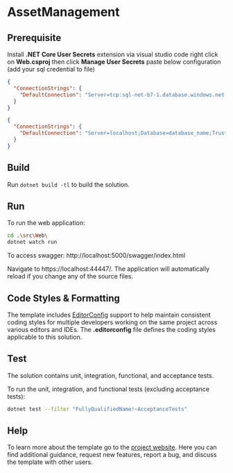 ﻿# AssetManagement

## Prerequisite

Install **.NET Core User Secrets** extension via visual studio code
right click on **Web.csproj** then click **Manage User Secrets**
paste below configuration (add your sql credential to file)

```json for cloud database
{
  "ConnectionStrings": {
    "DefaultConnection": "Server=tcp:sql-net-b7-1.database.windows.net,1433;Initial Catalog=assetmanagement-local;Persist Security Info=False;User ID=<<SQL_USER_NAME>>;Password=<<SQL_PASSWORD>>;MultipleActiveResultSets=False;Encrypt=True;TrustServerCertificate=False;Connection Timeout=30;"
  }
}
```

```json for local database
{
  "ConnectionStrings": {
    "DefaultConnection": "Server=localhost;Database=database_name;Trusted_Connection=True;TrustServerCertificate=True"
  }
}
```

## Build

Run `dotnet build -tl` to build the solution.

## Run

To run the web application:

```bash
cd .\src\Web\
dotnet watch run
```

To access swagger:
http://localhost:5000/swagger/index.html

Navigate to https://localhost:44447/. The application will automatically reload if you change any of the source files.

## Code Styles & Formatting

The template includes [EditorConfig](https://editorconfig.org/) support to help maintain consistent coding styles for multiple developers working on the same project across various editors and IDEs. The **.editorconfig** file defines the coding styles applicable to this solution.

## Test

The solution contains unit, integration, functional, and acceptance tests.

To run the unit, integration, and functional tests (excluding acceptance tests):

```bash
dotnet test --filter "FullyQualifiedName!~AcceptanceTests"
```

## Help

To learn more about the template go to the [project website](https://github.com/jasontaylordev/CleanArchitecture). Here you can find additional guidance, request new features, report a bug, and discuss the template with other users.
